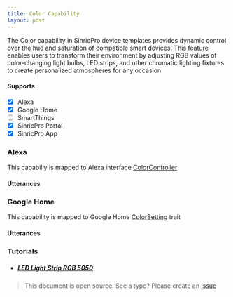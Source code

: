 ```yaml
---
title: Color Capability
layout: post
---
```


The Color capability in SinricPro device templates provides dynamic control over the hue and saturation of compatible smart devices. This feature enables users to transform their environment by adjusting RGB values of color-changing light bulbs, LED strips, and other chromatic lighting fixtures to create personalized atmospheres for any occasion.

#### Supports
 - [x]  Alexa
 - [x]  Google Home
 - [ ]  SmartThings
 - [x]  SinricPro Portal
 - [x]  SinricPro App

### Alexa 
This capabiliy is mapped to Alexa interface [ColorController](https://developer.amazon.com/en-US/docs/alexa/device-apis/alexa-colorcontroller.html)

#### Utterances
### Google Home
This capability is mapped to Google Home [ColorSetting](https://developers.home.google.com/cloud-to-cloud/traits/colorsetting) trait

#### Utterances
### Tutorials
- ##### [LED Light Strip RGB 5050](https://help.sinric.pro/pages/tutorials/light/LED-Stripe-5050.html)

> This document is open source. See a typo? Please create an [issue](https://github.com/sinricpro/help-docs)

